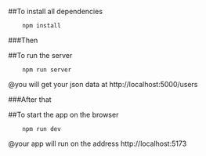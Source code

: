 ##To install all dependencies
```
    npm install
```

###Then

##To run the server
```shell script
    npm run server
```
@you will get your json data at http://localhost:5000/users

###After that

##To start the app on the browser
```shell script
    npm run dev
```
@your app will run on the address http://localhost:5173